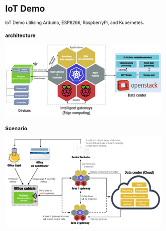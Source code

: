 # IoT Demo
IoT Demo utilising Arduino, ESP8266, RaspberryPi, and Kubernetes.

### architecture
![](images/architecture.png)

### Scenario
![](images/scenario.png)
